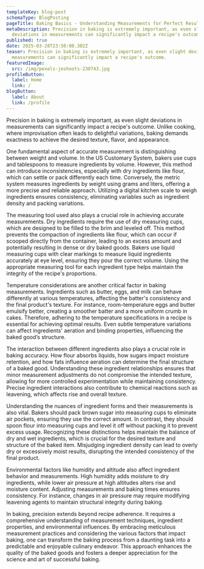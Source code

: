 ```yaml
---
templateKey: blog-post
schemaType: BlogPosting
pageTitle: Baking Basics - Understanding Measurements for Perfect Results
metaDescription: Precision in baking is extremely important, as even slight
  deviations in measurements can significantly impact a recipe's outcome.
published: true
date: 2025-03-28T23:50:08.302Z
teaser: Precision in baking is extremely important, as even slight deviations in
  measurements can significantly impact a recipe's outcome.
featuredImage:
  src: /img/pexels-jeshoots-230743.jpg
profileButton:
  label: Home
  link: /
blogButton:
  label: About
  link: /profile
---
```

Precision in baking is extremely important, as even slight deviations in measurements can significantly impact a recipe's outcome. Unlike cooking, where improvisation often leads to delightful variations, baking demands exactness to achieve the desired texture, flavor, and appearance.



One fundamental aspect of accurate measurement is distinguishing between weight and volume. In the US Customary System, bakers use cups and tablespoons to measure ingredients by volume. However, this method can introduce inconsistencies, especially with dry ingredients like flour, which can settle or pack differently each time. Conversely, the metric system measures ingredients by weight using grams and liters, offering a more precise and reliable approach. Utilizing a digital kitchen scale to weigh ingredients ensures consistency, eliminating variables such as ingredient density and packing variations.



The measuring tool used also plays a crucial role in achieving accurate measurements. Dry ingredients require the use of dry measuring cups, which are designed to be filled to the brim and leveled off. This method prevents the compaction of ingredients like flour, which can occur if scooped directly from the container, leading to an excess amount and potentially resulting in dense or dry baked goods. Bakers use liquid measuring cups with clear markings to measure liquid ingredients accurately at eye level, ensuring they pour the correct volume. Using the appropriate measuring tool for each ingredient type helps maintain the integrity of the recipe's proportions.



Temperature considerations are another critical factor in baking measurements. Ingredients such as butter, eggs, and milk can behave differently at various temperatures, affecting the batter's consistency and the final product's texture. For instance, room-temperature eggs and butter emulsify better, creating a smoother batter and a more uniform crumb in cakes. Therefore, adhering to the temperature specifications in a recipe is essential for achieving optimal results. Even subtle temperature variations can affect ingredients' aeration and binding properties, influencing the baked good’s structure.



The interaction between different ingredients also plays a crucial role in baking accuracy. How flour absorbs liquids, how sugars impact moisture retention, and how fats influence aeration can determine the final structure of a baked good. Understanding these ingredient relationships ensures that minor measurement adjustments do not compromise the intended texture, allowing for more controlled experimentation while maintaining consistency. Precise ingredient interactions also contribute to chemical reactions such as leavening, which affects rise and overall texture.



Understanding the nuances of ingredient forms and their measurements is also vital. Bakers should pack brown sugar into measuring cups to eliminate air pockets, ensuring they use the correct amount. In contrast, they should spoon flour into measuring cups and level it off without packing it to prevent excess usage. Recognizing these distinctions helps maintain the balance of dry and wet ingredients, which is crucial for the desired texture and structure of the baked item. Misjudging ingredient density can lead to overly dry or excessively moist results, disrupting the intended consistency of the final product.



Environmental factors like humidity and altitude also affect ingredient behavior and measurements. High humidity adds moisture to dry ingredients, while lower air pressure at high altitudes alters rise and moisture content. Adjusting measurements and baking times ensures consistency. For instance, changes in air pressure may require modifying leavening agents to maintain structural integrity during baking.



In baking, precision extends beyond recipe adherence. It requires a comprehensive understanding of measurement techniques, ingredient properties, and environmental influences. By embracing meticulous measurement practices and considering the various factors that impact baking, one can transform the baking process from a daunting task into a predictable and enjoyable culinary endeavor. This approach enhances the quality of the baked goods and fosters a deeper appreciation for the science and art of successful baking.